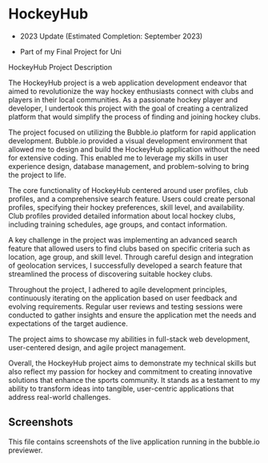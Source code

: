 # HockeyHub

- 2023 Update (Estimated Completion: September 2023)

- Part of my Final Project for Uni
  
HockeyHub Project Description <br>

The HockeyHub project is a web application development endeavor that aimed to revolutionize the way hockey enthusiasts connect with clubs and players in their local communities. As a passionate hockey player and developer, I undertook this project with the goal of creating a centralized platform that would simplify the process of finding and joining hockey clubs. <br>

The project focused on utilizing the Bubble.io platform for rapid application development. Bubble.io provided a visual development environment that allowed me to design and build the HockeyHub application without the need for extensive coding. This enabled me to leverage my skills in user experience design, database management, and problem-solving to bring the project to life. <br>

The core functionality of HockeyHub centered around user profiles, club profiles, and a comprehensive search feature. Users could create personal profiles, specifying their hockey preferences, skill level, and availability. Club profiles provided detailed information about local hockey clubs, including training schedules, age groups, and contact information. <br>

A key challenge in the project was implementing an advanced search feature that allowed users to find clubs based on specific criteria such as location, age group, and skill level. Through careful design and integration of geolocation services, I successfully developed a search feature that streamlined the process of discovering suitable hockey clubs. <br>

Throughout the project, I adhered to agile development principles, continuously iterating on the application based on user feedback and evolving requirements. Regular user reviews and testing sessions were conducted to gather insights and ensure the application met the needs and expectations of the target audience. <br>

The project aims to showcase my abilities in full-stack web development, user-centered design, and agile project management. <br>

Overall, the HockeyHub project aims to demonstrate my technical skills but also reflect my passion for hockey and commitment to creating innovative solutions that enhance the sports community. It stands as a testament to my ability to transform ideas into tangible, user-centric applications that address real-world challenges.

## Screenshots
This file contains screenshots of the live application running in the bubble.io previewer.
